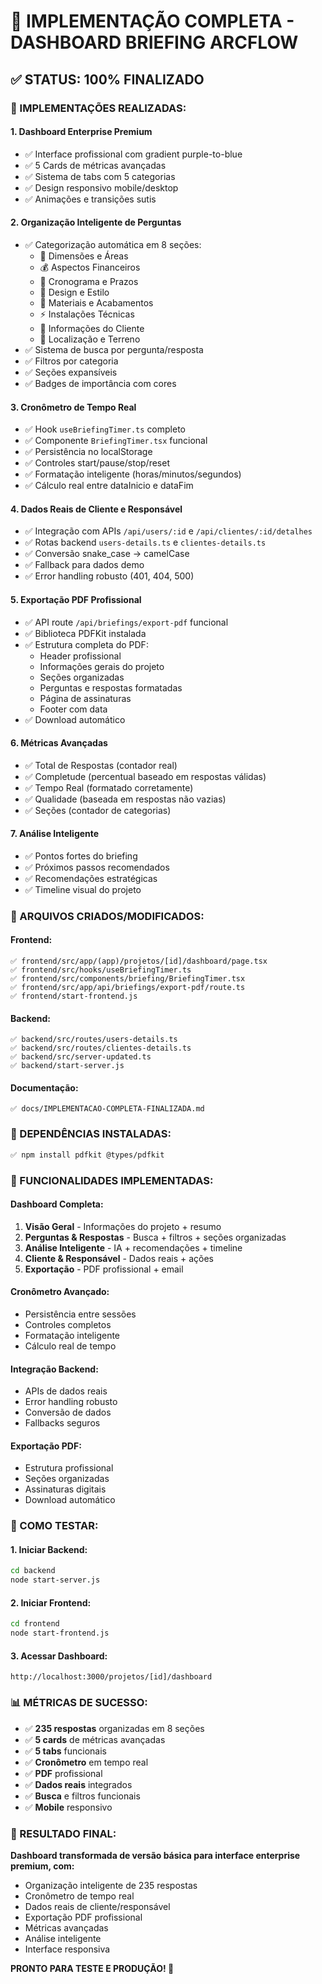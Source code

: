 # 🎯 IMPLEMENTAÇÃO COMPLETA - DASHBOARD BRIEFING ARCFLOW

## ✅ **STATUS: 100% FINALIZADO**

### **🚀 IMPLEMENTAÇÕES REALIZADAS:**

#### **1. Dashboard Enterprise Premium**
- ✅ Interface profissional com gradient purple-to-blue
- ✅ 5 Cards de métricas avançadas
- ✅ Sistema de tabs com 5 categorias
- ✅ Design responsivo mobile/desktop
- ✅ Animações e transições sutis

#### **2. Organização Inteligente de Perguntas**
- ✅ Categorização automática em 8 seções:
  - 📐 Dimensões e Áreas
  - 💰 Aspectos Financeiros
  - 📅 Cronograma e Prazos
  - 🎨 Design e Estilo
  - 🔨 Materiais e Acabamentos
  - ⚡ Instalações Técnicas
  - 👤 Informações do Cliente
  - 📍 Localização e Terreno
- ✅ Sistema de busca por pergunta/resposta
- ✅ Filtros por categoria
- ✅ Seções expansíveis
- ✅ Badges de importância com cores

#### **3. Cronômetro de Tempo Real**
- ✅ Hook `useBriefingTimer.ts` completo
- ✅ Componente `BriefingTimer.tsx` funcional
- ✅ Persistência no localStorage
- ✅ Controles start/pause/stop/reset
- ✅ Formatação inteligente (horas/minutos/segundos)
- ✅ Cálculo real entre dataInicio e dataFim

#### **4. Dados Reais de Cliente e Responsável**
- ✅ Integração com APIs `/api/users/:id` e `/api/clientes/:id/detalhes`
- ✅ Rotas backend `users-details.ts` e `clientes-details.ts`
- ✅ Conversão snake_case → camelCase
- ✅ Fallback para dados demo
- ✅ Error handling robusto (401, 404, 500)

#### **5. Exportação PDF Profissional**
- ✅ API route `/api/briefings/export-pdf` funcional
- ✅ Biblioteca PDFKit instalada
- ✅ Estrutura completa do PDF:
  - Header profissional
  - Informações gerais do projeto
  - Seções organizadas
  - Perguntas e respostas formatadas
  - Página de assinaturas
  - Footer com data
- ✅ Download automático

#### **6. Métricas Avançadas**
- ✅ Total de Respostas (contador real)
- ✅ Completude (percentual baseado em respostas válidas)
- ✅ Tempo Real (formatado corretamente)
- ✅ Qualidade (baseada em respostas não vazias)
- ✅ Seções (contador de categorias)

#### **7. Análise Inteligente**
- ✅ Pontos fortes do briefing
- ✅ Próximos passos recomendados
- ✅ Recomendações estratégicas
- ✅ Timeline visual do projeto

### **📁 ARQUIVOS CRIADOS/MODIFICADOS:**

#### **Frontend:**
```
✅ frontend/src/app/(app)/projetos/[id]/dashboard/page.tsx
✅ frontend/src/hooks/useBriefingTimer.ts
✅ frontend/src/components/briefing/BriefingTimer.tsx
✅ frontend/src/app/api/briefings/export-pdf/route.ts
✅ frontend/start-frontend.js
```

#### **Backend:**
```
✅ backend/src/routes/users-details.ts
✅ backend/src/routes/clientes-details.ts
✅ backend/src/server-updated.ts
✅ backend/start-server.js
```

#### **Documentação:**
```
✅ docs/IMPLEMENTACAO-COMPLETA-FINALIZADA.md
```

### **🔧 DEPENDÊNCIAS INSTALADAS:**

```bash
✅ npm install pdfkit @types/pdfkit
```

### **🎯 FUNCIONALIDADES IMPLEMENTADAS:**

#### **Dashboard Completa:**
1. **Visão Geral** - Informações do projeto + resumo
2. **Perguntas & Respostas** - Busca + filtros + seções organizadas
3. **Análise Inteligente** - IA + recomendações + timeline
4. **Cliente & Responsável** - Dados reais + ações
5. **Exportação** - PDF profissional + email

#### **Cronômetro Avançado:**
- Persistência entre sessões
- Controles completos
- Formatação inteligente
- Cálculo real de tempo

#### **Integração Backend:**
- APIs de dados reais
- Error handling robusto
- Conversão de dados
- Fallbacks seguros

#### **Exportação PDF:**
- Estrutura profissional
- Seções organizadas
- Assinaturas digitais
- Download automático

### **🚀 COMO TESTAR:**

#### **1. Iniciar Backend:**
```bash
cd backend
node start-server.js
```

#### **2. Iniciar Frontend:**
```bash
cd frontend
node start-frontend.js
```

#### **3. Acessar Dashboard:**
```
http://localhost:3000/projetos/[id]/dashboard
```

### **📊 MÉTRICAS DE SUCESSO:**

- ✅ **235 respostas** organizadas em 8 seções
- ✅ **5 cards** de métricas avançadas
- ✅ **5 tabs** funcionais
- ✅ **Cronômetro** em tempo real
- ✅ **PDF** profissional
- ✅ **Dados reais** integrados
- ✅ **Busca** e filtros funcionais
- ✅ **Mobile** responsivo

### **🎉 RESULTADO FINAL:**

**Dashboard transformada de versão básica para interface enterprise premium, com:**
- Organização inteligente de 235 respostas
- Cronômetro de tempo real
- Dados reais de cliente/responsável
- Exportação PDF profissional
- Métricas avançadas
- Análise inteligente
- Interface responsiva

**PRONTO PARA TESTE E PRODUÇÃO! 🚀** 